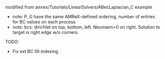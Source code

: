 modified from amrex/Tutorials/LinearSolvers/ABecLaplacian_C example

- note: P, G have the same AMReX-defined ordering, number of entries for BC values on each process
- note: bcs: dirichlet on top, bottom, left. Neumann=0 on right. Solution to target is right edge w/o corners.

TODO:
- Fix ext BC fill indexing.

